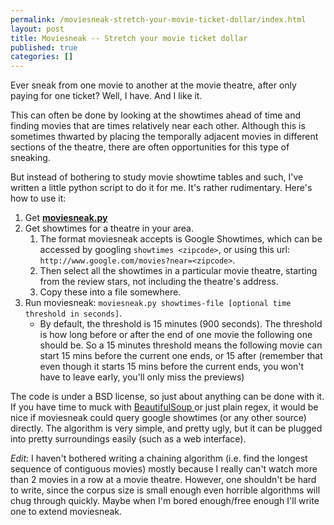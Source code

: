 ```yaml
---
permalink: /moviesneak-stretch-your-movie-ticket-dollar/index.html
layout: post
title: Moviesneak -- Stretch your movie ticket dollar
published: true
categories: []
---
```

Ever sneak from one movie to another at the movie theatre, after only paying for one ticket? Well, I have. And I like it.

This can often be done by looking at the showtimes ahead of time and finding movies that are times relatively near each other. Although this is sometimes thwarted by placing the temporally adjacent movies in different sections of the theatre, there are often opportunities for this type of sneaking.

But instead of bothering to study movie showtime tables and such, I've written a little python script to do it for me. It's rather rudimentary. Here's how to use it:

<ol>
	<li>Get <b><a href="http://www.mockingeye.com/wp-content/uploads/2008/07/moviesneak.py" title="moviesneak.py">moviesneak.py</a></b>
</li>
	<li>Get showtimes for a theatre in your area.
<ol>
	<li>The format moviesneak accepts is Google Showtimes, which can be accessed by googling <code>showtimes &lt;zipcode&gt;</code>, or using this url: <code>http://www.google.com/movies?near=&lt;zipcode&gt;</code>.</li>
	<li>Then select all the showtimes in a particular movie theatre, starting from the review stars, not including the theatre's address.</li>
	<li>Copy these into a file somewhere.</li>
</ol>
</li>
	<li>Run moviesneak: <code>moviesneak.py showtimes-file [optional time threshold in seconds]</code>.<ul>
<li>By default, the threshold is 15 minutes (900 seconds). The threshold is how long before or after the end of one movie the following one should be. So a 15 minutes threshold means the following movie can start 15 mins before the current one ends, or 15 after (remember that even though it starts 15 mins before the current ends, you won't have to leave early, you'll only miss the previews)</li>
</ul>
</li>
</ol>

The code is under a BSD license, so just about anything can be done with it. If you have time to muck with <a href="http://www.crummy.com/software/BeautifulSoup/">BeautifulSoup </a> or just plain regex, it would be nice if moviesneak could query google showtimes (or any other source) directly. The algorithm is very simple, and pretty ugly, but it can be plugged into pretty surroundings easily (such as a web interface).

<em>Edit:</em> I haven't bothered writing a chaining algorithm (i.e. find the longest sequence of contiguous movies) mostly because I really can't watch more than 2 movies in a row at a movie theatre. However, one shouldn't be hard to write, since the corpus size is small enough even horrible algorithms will chug through quickly. Maybe when I'm bored enough/free enough I'll write one to extend moviesneak.

